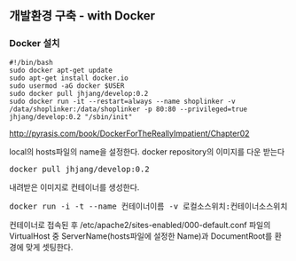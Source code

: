 ## 개발환경 구축 - with Docker

### Docker 설치

```
#!/bin/bash
sudo docker apt-get update
sudo apt-get install docker.io
sudo usermod -aG docker $USER
sudo docker pull jhjang/develop:0.2
sudo docker run -it --restart=always --name shoplinker -v /data/shoplinker:/data/shoplinker -p 80:80 --privileged=true jhjang/develop:0.2 "/sbin/init"
```

http://pyrasis.com/book/DockerForTheReallyImpatient/Chapter02

local의 hosts파일의 name을 설정한다.
docker repository의 이미지를 다운 받는다 
<pre>
docker pull jhjang/develop:0.2
</pre>

내려받은 이미지로 컨테이너를 생성한다. 
<pre>
docker run -i -t --name 컨테이너이름 -v 로컬소스위치:컨테이너소스위치 -p 80:80 jhjang/develop:0.2 /bin/bash
</pre>

컨테이너로 접속된 후 /etc/apache2/sites-enabled/000-default.conf 파일의 VirtualHost 중 ServerName(hosts파일에 설정한 Name)과 DocumentRoot를 환경에 맞게 셋팅한다.
